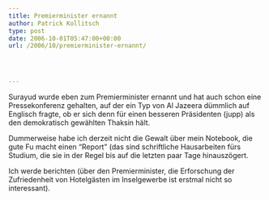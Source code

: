 ```yaml
---
title: Premierminister ernannt
author: Patrick Kollitsch
type: post
date: 2006-10-01T05:47:00+00:00
url: /2006/10/premierminister-ernannt/




---
```

Surayud wurde eben zum Premierminister ernannt und hat auch schon eine Pressekonferenz gehalten, auf der ein Typ von Al Jazeera d&uuml;mmlich auf Englisch fragte, ob er sich denn f&uuml;r einen besseren Pr&auml;sidenten (jupp) als den demokratisch gew&auml;hlten Thaksin h&auml;lt. 

Dummerweise habe ich derzeit nicht die Gewalt &uuml;ber mein Notebook, die gute Fu macht einen &#8220;Report&#8221; (das sind schriftliche Hausarbeiten f&uuml;rs Studium, die sie in der Regel bis auf die letzten paar Tage hinausz&ouml;gert. 

Ich werde berichten (&uuml;ber den Premierminister, die Erforschung der Zufriedenheit von Hotelg&auml;sten im Inselgewerbe ist erstmal nicht so interessant).